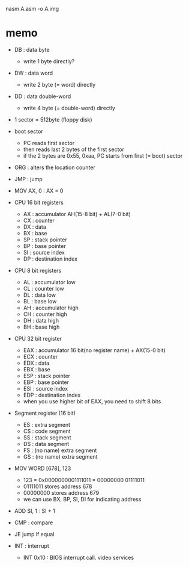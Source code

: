 nasm A.asm -o A.img

# memo
- DB : data byte
  - write 1 byte directly?
- DW : data word
  - write 2 byte (= word) directly
- DD : data double-word
  - write 4 byte (= double-word) directly

- 1 sector = 512byte (floppy disk)

- boot sector
  - PC reads first sector
  - then reads last 2 bytes of the first sector
  - if the 2 bytes are 0x55, 0xaa, PC starts from first (= boot) sector

- ORG : alters the location counter
- JMP : jump
- MOV AX, 0 : AX = 0
- CPU 16 bit registers
  - AX : accumulator AH(15-8 bit) + AL(7-0 bit)
  - CX : counter
  - DX : data
  - BX : base
  - SP : stack pointer
  - BP : base pointer
  - SI : source index
  - DP : destination index
- CPU 8 bit registers
  - AL : accumulator low
  - CL : counter low
  - DL : data low
  - BL : base low
  - AH : accumulator high
  - CH : counter high
  - DH : data high
  - BH : base high

- CPU 32 bit register
  - EAX : accumulator 16 bit(no register name) + AX(15-0 bit)
  - ECX : counter
  - EDX : data
  - EBX : base
  - ESP : stack pointer
  - EBP : base pointer
  - ESI : source index
  - EDP : destination index
  - when you use higher bit of EAX, you need to shift 8 bits

- Segment register (16 bit)
  - ES : extra segment
  - CS : code segment
  - SS : stack segment
  - DS : data segment
  - FS : (no name) extra segment
  - GS : (no name) extra segment

- MOV WORD [678], 123
  - 123 = 0x0000000001111011 = 00000000 01111011
  - 01111011 stores address 678
  - 00000000 stores address 679
  - we can use BX, BP, SI, DI for indicating address

- ADD SI, 1 : SI + 1
- CMP : compare
- JE jump if equal
- INT : interrupt
  - INT 0x10 : BIOS interrupt call. video services


